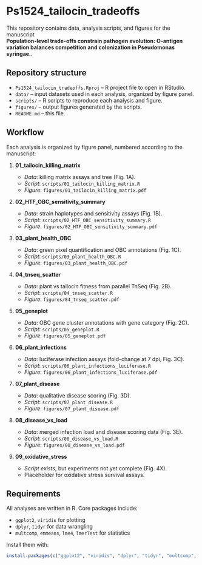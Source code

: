 # Ps1524_tailocin_tradeoffs

This repository contains data, analysis scripts, and figures for the manuscript  
**Population-level trade-offs constrain pathogen evolution: O-antigen variation balances competition and colonization in  Pseudomonas syringae.**.

## Repository structure

- `Ps1524_tailocin_tradeoffs.Rproj` – R project file to open in RStudio.
- `data/` – input datasets used in each analysis, organized by figure panel.
- `scripts/` – R scripts to reproduce each analysis and figure.
- `figures/` – output figures generated by the scripts.
- `README.md` – this file.

## Workflow

Each analysis is organized by figure panel, numbered according to the manuscript:

1. **01_tailocin_killing_matrix**  
   - *Data*: killing matrix assays and tree (Fig. 1A).  
   - *Script*: `scripts/01_tailocin_killing_matrix.R`  
   - *Figure*: `figures/01_tailocin_killing_matrix.pdf`

2. **02_HTF_OBC_sensitivity_summary**  
   - *Data*: strain haplotypes and sensitivity assays (Fig. 1B).  
   - *Script*: `scripts/02_HTF_OBC_sensitivity_summary.R`  
   - *Figure*: `figures/02_HTF_OBC_sensitivity_summary.pdf`

3. **03_plant_health_OBC**  
   - *Data*: green pixel quantification and OBC annotations (Fig. 1C).  
   - *Script*: `scripts/03_plant_health_OBC.R`  
   - *Figure*: `figures/03_plant_health_OBC.pdf`

4. **04_tnseq_scatter**  
   - *Data*: plant vs tailocin fitness from parallel TnSeq (Fig. 2B).  
   - *Script*: `scripts/04_tnseq_scatter.R`  
   - *Figure*: `figures/04_tnseq_scatter.pdf`

5. **05_geneplot**  
   - *Data*: OBC gene cluster annotations with gene category (Fig. 2C).  
   - *Script*: `scripts/05_geneplot.R`  
   - *Figure*: `figures/05_geneplot.pdf`

6. **06_plant_infections**  
   - *Data*: luciferase infection assays (fold-change at 7 dpi, Fig. 3C).  
   - *Script*: `scripts/06_plant_infections_luciferase.R`  
   - *Figure*: `figures/06_plant_infections_luciferase.pdf`

7. **07_plant_disease**  
   - *Data*: qualitative disease scoring (Fig. 3D).  
   - *Script*: `scripts/07_plant_disease.R`  
   - *Figure*: `figures/07_plant_disease.pdf`

8. **08_disease_vs_load**  
   - *Data*: merged infection load and disease scoring data (Fig. 3E).  
   - *Script*: `scripts/08_disease_vs_load.R`  
   - *Figure*: `figures/08_disease_vs_load.pdf`

9. **09_oxidative_stress**  
   - *Script exists*, but experiments not yet complete (Fig. 4X).  
   - Placeholder for oxidative stress survival assays.

## Requirements

All analyses are written in R. Core packages include:
- `ggplot2`, `viridis` for plotting  
- `dplyr`, `tidyr` for data wrangling  
- `multcomp`, `emmeans`, `lme4`, `lmerTest` for statistics  

Install them with:

```r
install.packages(c("ggplot2", "viridis", "dplyr", "tidyr", "multcomp", "emmeans", "lme4", "lmerTest"))

